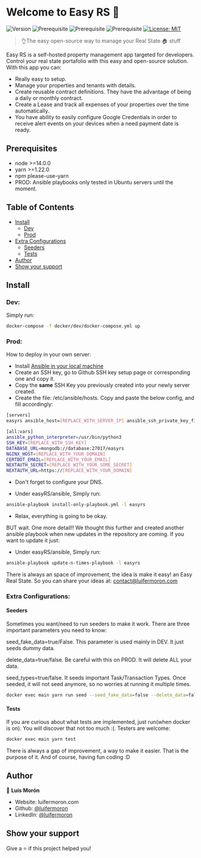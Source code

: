 # Welcome to Easy RS 👋

![Version](https://img.shields.io/badge/version-0.1.0-blue.svg?cacheSeconds=2592000)
![Prerequisite](https://img.shields.io/badge/node-%3E%3D14.0.0-blue.svg)
![Prerequisite](https://img.shields.io/badge/yarn-%3E%3D1.22.0-blue.svg)
![Prerequisite](https://img.shields.io/badge/npm-please-use-yarn-blue.svg)
[![License: MIT](https://img.shields.io/badge/License-MIT-yellow.svg)](#)

> 👌The easy open-source way to manage your Real State 🏠 stuff

Easy RS is a self-hosted property management app targeted for developers. Control your real state portafolio with this easy and open-source solution. With this app you can:

- Really easy to setup.
- Manage your properties and tenants with details.
- Create reusable contract definitions. They have the advantage of being a daily or monthly contract.
- Create a Lease and track all expenses of your properties over the time automatically.
- You have ability to easily configure Google Credentials in order to receive alert events on your devices when a need payment date is ready.

## Prerequisites

- node >=14.0.0
- yarn >=1.22.0
- npm please-use-yarn
- PROD: Ansible playbooks only tested in Ubuntu servers until the moment.

## Table of Contents

- [Install](#install)
  - [Dev](#dev)
  - [Prod](#prod)
- [Extra Configurations](#extra-configurations)
  - [Seeders](#seeders)
  - [Tests](#tests)
- [Author](#author)
- [Show your support](#show-your-support)

## Install

### Dev:

Simply run:

```sh
docker-compose -f docker/dev/docker-compose.yml up
```

### Prod:

How to deploy in your own server:

- Install [Ansible in your local machine](https://docs.ansible.com/ansible/latest/installation_guide/intro_installation.html)
- Create an SSH key, go to Github SSH key setup page or corresponding one and copy it.
- Copy the **same** SSH Key you previously created into your newly server created.
- Create the file: /etc/ansible/hosts. Copy and paste the below config, and fill accordingly:

```sh
[servers]
easyrs ansible_host=[REPLACE_WITH_SERVER_IP] ansible_ssh_private_key_file=~/.ssh/[REPLACE_WITH_SSH_KEY] ansible_user=[REPLACE_WITH_SERVER_USERNAME]

[all:vars]
ansible_python_interpreter=/usr/bin/python3
SSH_KEY=[REPLACE_WITH_SSH_KEY]
DATABASE_URL=mongodb://database:27017/easyrs
NGINX_HOST=[REPLACE_WITH_YOUR_DOMAIN]
CERTBOT_EMAIL=[REPLACE_WITH_YOUR_EMAIL]
NEXTAUTH_SECRET=[REPLACE_WITH_YOUR_SOME_SECRET]
NEXTAUTH_URL=https://[REPLACE_WITH_YOUR_DOMAIN]

```

- Don't forget to configure your DNS.

- Under easyRS/ansible, Simply run:

```sh
ansible-playbook install-only-playbook.yml -l easyrs
```

- Relax, everything is going to be okay.

BUT wait. One more detail!!
We thought this further and created another ansible playbook when new updates in the repository are coming.
If you want to update it just:

- Under easyRS/ansible, Simply run:

```sh
ansible-playbook update-n-times-playbook -l easyrs
```

There is always an space of improvement, the idea is make it easy! an Easy Real State. So you can share your ideas at: contact@luifermoron.com

### Extra Configurations:

#### Seeders

Sometimes you want/need to run seeders to make it work. There are three important parameters you need to know:

seed_fake_data=true/False. This parameter is used mainly in DEV. It just seeds dummy data.

delete_data=true/false. Be careful with this on PROD. It will delete ALL your data.

seed_types=true/false. It seeds important Task/Transaction Types. Once seeded, it will not seed anymore, so no worries at running it multiple times.

```sh
docker exec main yarn run seed --seed_fake_data=false --delete_data=false --seed_types=false
```

#### Tests

If you are curious about what tests are implemented, just run(when docker is on). You will discover that not too much :(. Testers are welcome:

```sh
docker exec main yarn test
```

There is always a gap of improvement, a way to make it easier. That is the purpose of it. And of course, having fun coding :D

## Author

👤 **Luis Morón**

- Website: luifermoron.com
- Github: [@luifermoron](https://github.com/luifermoron)
- LinkedIn: [@luifermoron](https://linkedin.com/in/luifermoron)

## Show your support

Give a ⭐️ if this project helped you!
